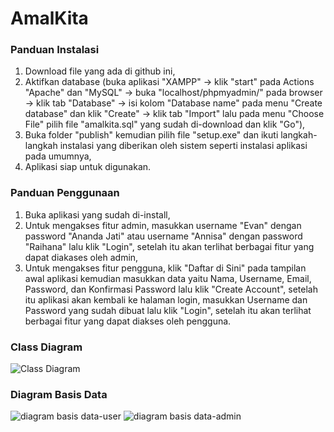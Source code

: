 # AmalKita
### Panduan Instalasi
1. Download file yang ada di github ini,
2. Aktifkan database (buka aplikasi "XAMPP" -> klik "start" pada Actions "Apache" dan "MySQL" -> buka "localhost/phpmyadmin/" pada browser -> klik tab "Database" -> isi kolom "Database name" pada menu "Create database" dan klik "Create" -> klik tab "Import" lalu pada menu "Choose File" pilih file "amalkita.sql" yang sudah di-download dan klik "Go"),
3. Buka folder "publish" kemudian pilih file "setup.exe" dan ikuti langkah-langkah instalasi yang diberikan oleh sistem seperti instalasi aplikasi pada umumnya,
4. Aplikasi siap untuk digunakan.
### Panduan Penggunaan
1. Buka aplikasi yang sudah di-install,
2. Untuk mengakses fitur admin, masukkan username "Evan" dengan password "Ananda Jati" atau username "Annisa" dengan password "Raihana" lalu klik "Login", setelah itu akan terlihat berbagai fitur yang dapat diakases oleh admin,
3. Untuk mengakses fitur pengguna, klik "Daftar di Sini" pada tampilan awal aplikasi kemudian masukkan data yaitu Nama, Username, Email, Password, dan Konfirmasi Password lalu klik "Create Account", setelah itu aplikasi akan kembali ke halaman login, masukkan Username dan Password yang sudah dibuat lalu klik "Login", setelah itu akan terlihat berbagai fitur yang dapat diakses oleh pengguna.
### Class Diagram 
![Class Diagram](https://user-images.githubusercontent.com/79203499/116819765-a74c2d00-ab9b-11eb-9c0b-26371cc80313.png)
### Diagram Basis Data
![diagram basis data-user](https://user-images.githubusercontent.com/79203499/121916864-bad3e180-cd5e-11eb-9afc-7c02f623ae4c.png)
![diagram basis data-admin](https://user-images.githubusercontent.com/79203499/121916920-c7f0d080-cd5e-11eb-8dbb-c9838a77ee89.png)
